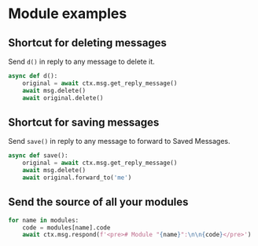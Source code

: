 # Module examples

## Shortcut for deleting messages

Send `d()` in reply to any message to delete it.

```python
async def d():
    original = await ctx.msg.get_reply_message()
    await msg.delete()
    await original.delete()
```

## Shortcut for saving messages

Send `save()` in reply to any message to forward to Saved Messages.

```python
async def save():
    original = await ctx.msg.get_reply_message()
    await msg.delete()
    await original.forward_to('me')
```

## Send the source of all your modules

```python
for name in modules:
    code = modules[name].code
    await ctx.msg.respond(f'<pre># Module "{name}":\n\n{code}</pre>')
```
